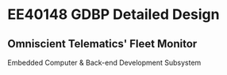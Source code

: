 # EE40148 GDBP Detailed Design
## Omniscient Telematics' Fleet Monitor
Embedded Computer & Back-end Development Subsystem
